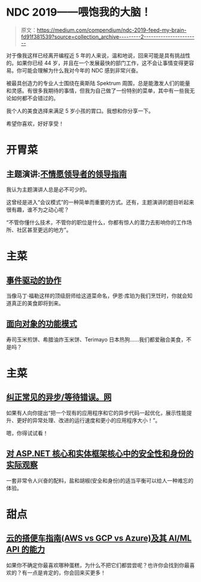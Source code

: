 # NDC 2019——喂饱我的大脑！

> 原文：<https://medium.com/compendium/ndc-2019-feed-my-brain-fd91f381539?source=collection_archive---------2----------------------->

对于像我这样已经离开编程近 5 年的人来说，温和地说，回来可能是具有挑战性的。如果你已经 44 岁，并且在一个发展最快的部门工作，这不会让事情变得更容易。你可能会理解为什么我对今年的 NDC 感到非常兴奋。

被最具创造力的专业人士围绕在奥斯陆 Spektrum 周围，总是能激发人们的能量和灵感。有很多我期待的事情，但我为自己做了一份特别的菜单，其中有一些我无论如何都不会错过的。

我个人的美食选择来满足 5 岁小孩的胃口。我想和你分享一下。

希望你喜欢，好好享受！

# 开胃菜

## 主题演讲:[不情愿领导者的领导指南](https://ndcoslo.com/talk/keynote-leadership-guide-for-the-reluctant-leader/)

我认为主题演讲人总是必不可少的。

这曾经是进入“会议模式”的一种简单而重要的方式。还有，主题演讲的题目听起来很有趣，谁不为之动心呢？

“不管你懂什么技术，不管你的职位是什么，你都有惊人的潜力去影响你的工作场所、社区甚至更远的地方”。

# 主菜

## [事件驱动的协作](https://ndcoslo.com/talk/event-driven-collaboration/)

当像马丁·福勒这样的顶级厨师给这道菜命名，伊恩·库珀为我们烹饪时，你就会知道真正的美食即将到来。

## [面向对象的功能模式](https://ndcoslo.com/talk/functional-patterns-for-the-object-oriented/)

寿司玉米煎饼、希腊油炸玉米饼、Terimayo 日本热狗……我们都爱融合美食，不是吗？

# 主菜

## [纠正常见的异步/等待错误。网](https://ndcoslo.com/talk/correcting-common-async-await-mistakes-in-net/)

如果有人向你提出“把一个现有的应用程序和它的异步代码一起优化，展示性能提升、更好的异常处理、改进的运行速度和更小的应用程序大小！”。

嗯，你得试试看！

## [对 ASP.NET 核心和实体框架核心中的安全性和身份的实际观察](https://ndcoslo.com/talk/a-practical-look-at-security-and-identity-in-asp-net-core-and-entity-framework-core/)

一套非常令人兴奋的配料，盐和胡椒(安全和身份)的适当平衡可以给人一种难忘的体验。

# 甜点

## [云的搭便车指南(AWS vs GCP vs Azure)及其 AI/ML API 的能力](https://ndcoslo.com/talk/the-hitchhikers-guide-to-the-cloud-aws-vs-gcp-vs-azure-and-their-ai-ml-apis-capabilities/)

如果你不确定你最喜欢哪种蛋糕，为什么不把它们都尝尝呢？也许你会找到你最喜欢的？有一点是肯定的，你会回来买更多！